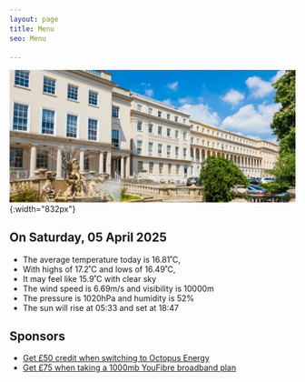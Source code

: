 ```yaml
---
layout: page
title: Menu
seo: Menu

---
```


![Logo](/images/logo.jpg){:width="832px"}

<!-- weather_marker starts -->
## On Saturday, 05 April 2025

- The average temperature today is 16.81˚C,
- With highs of 17.2˚C and lows of 16.49˚C,
- It may feel like 15.9˚C with clear sky
- The wind speed is 6.69m/s and visibility is 10000m
- The pressure is 1020hPa and humidity is 52%
- The sun will rise at 05:33 and set at 18:47

<!-- weather_marker ends -->

## Sponsors

- [Get £50 credit when switching to Octopus Energy](https://bit.ly/3oD1nnS)
- [Get £75 when taking a 1000mb YouFibre broadband plan](https://aklam.io/91zWhU?)




